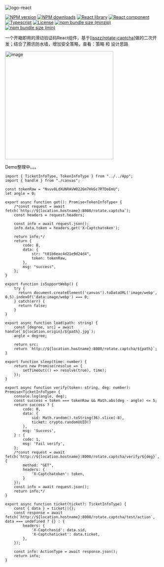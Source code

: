![logo-react](https://github.com/cgfeel/react-rotate-captcha/assets/578141/0510ddac-2c95-47f5-a6f4-e0ee8335da3c)

[![NPM version](https://img.shields.io/npm/v/react-rotate-captcha.svg?style=flat)](https://www.npmjs.com/package/react-rotate-captcha) [![NPM downloads](https://img.shields.io/npm/dm/react-rotate-captcha.svg?style=flat)](https://www.npmjs.com/package/react-rotate-captcha) [![React library](https://img.shields.io/badge/react-libaray-blue)](https://www.npmjs.com/package/react-rotate-captcha) [![React component](https://img.shields.io/badge/react-component-green)](https://www.npmjs.com/package/react-rotate-captcha) [![Typescript](https://img.shields.io/badge/typescript-8A2BE2)](https://www.npmjs.com/package/react-rotate-captcha) [![License](https://img.shields.io/npm/l/react-rotate-captcha)](https://github.com/cgfeel/react-rotate-captcha/blob/main/LICENSE) [![npm bundle size (minzip)](https://img.shields.io/bundlephobia/minzip/react-rotate-captcha)](https://www.npmjs.com/package/react-rotate-captcha) [![npm bundle size (min)](https://img.shields.io/bundlephobia/min/react-rotate-captcha)](https://www.npmjs.com/package/react-rotate-captcha)

一个开箱即用的滑动验证码React组件，基于[[isszz/rotate-captcha](https://github.com/isszz/rotate-captcha)]做的二次开发；结合了腾讯防水墙，增加安全策略，查看：策略 和 设计思路

<img width="351" alt="image" src="https://github.com/cgfeel/laravel-rotate-captcha/assets/578141/0f6d4073-2811-4c5b-807d-a95d56973848">

Demo整理中。。。

```
import { TicketInfoType, TokenInfoType } from "../../App";
import { handle } from "./canvas";

const tokenRaw = "Nvuv8LdXUNRAVW022Gm7HkGc7RTDoEmU";
let angle = 0;

export async function get(): Promise<TokenInfoType> {
    /*const request = await fetch(`http://${location.hostname}:8000/rotate.captcha`);
    const headers = request.headers;

    const info = await request.json();
    info.data.token = headers.get('X-Captchatoken');
    
    return info;*/
    return {
        code: 0,
        data: {
            str: "t01b6eac4d21e9d24d4",
            token: tokenRaw,
        },
        msg: "success",
    };
}

export function isSupportWebp() {
    try {
      return document.createElement('canvas').toDataURL('image/webp', 0.5).indexOf('data:image/webp') === 0;
    } catch(err) {
      return false;
    }
}

export async function load(path: string) {
    const [degree, src] = await handle(`${location.origin}/${path}.jpg`);
    angle = degree;

    return src;
    return `http://${location.hostname}:8000/rotate.captcha/${path}`;
}

export function sleep(time: number) {
    return new Promise(resolve => {
        setTimeout(() => resolve(true), time);
    });
}

export async function verify(token: string, deg: number): Promise<TicketInfoType> {
    console.log(angle, deg);
    const success = token === tokenRaw && Math.abs(deg - angle) <= 5;
    return success ? {
        code: 0,
        data: {
            sid: Math.random().toString(36).slice(-8),
            ticket: crypto.randomUUID()
        },
        msg: 'Success',
    } : {
        code: 1,
        msg: 'Fail verify',
    };
    /*const request = await fetch(`http://${location.hostname}:8000/rotate.captcha/verify/${deg}`, {
        method: "GET",
        headers: {
            'X-Captchatoken': token,
        }
    });
    const info = await request.json();
    return info;*/
}

export async function ticket(ticket?: TicketInfoType) {
    const { data } = ticket||{};
    const response = await fetch(`http://${location.hostname}:8000/rotate.captcha/test/action`, data === undefined ? {} : {
        headers: {
            'X-Captchasid': data.sid,
            'X-Captchaticket': data.ticket,
        },
    });
    
    const info: ActionType = await response.json();
    return info;
}
```
